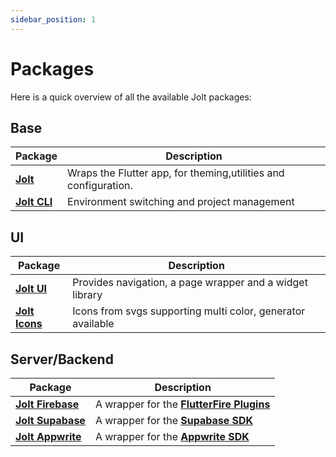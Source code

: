 ```yaml
---
sidebar_position: 1
---
```


# Packages

Here is a quick overview of all the available Jolt packages:

## Base

| Package                       | Description                                                     |
| ----------------------------- | --------------------------------------------------------------- |
| [**Jolt**](../jolt/jolt/)     | Wraps the Flutter app, for theming,utilities and configuration. |
| [**Jolt CLI**](../jolt/jolt/) | Environment switching and project management                    |

## UI

| Package                         | Description                                                 |
| ------------------------------- | ----------------------------------------------------------- |
| [**Jolt UI**](../jolt/jolt/)    | Provides navigation, a page wrapper and a widget library    |
| [**Jolt Icons**](../jolt/jolt/) | Icons from svgs supporting multi color, generator available |

## Server/Backend

| Package                                | Description                                                                |
| -------------------------------------- | -------------------------------------------------------------------------- |
| [**Jolt Firebase**](../server/server/) | A wrapper for the [**FlutterFire Plugins**](https://firebase.flutter.dev/) |
| [**Jolt Supabase**](../server/server/) | A wrapper for the [**Supabase SDK**](https://supabase.io/)                 |
| [**Jolt Appwrite**](../server/server/) | A wrapper for the [**Appwrite SDK**](https://appwrite.io/)                 |
